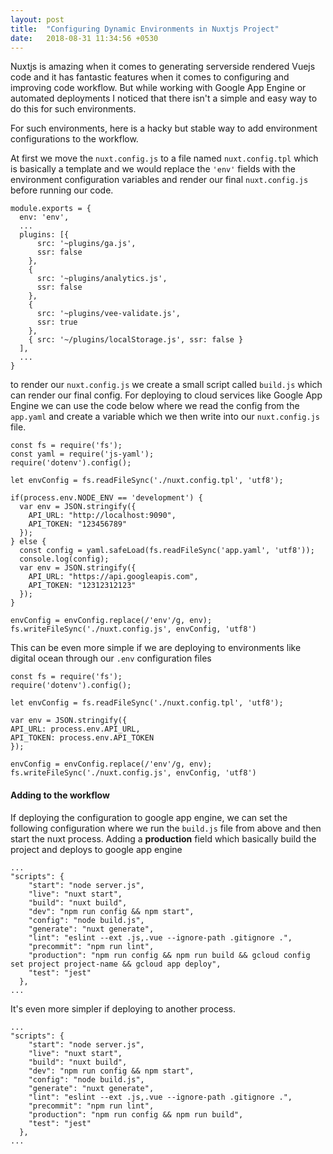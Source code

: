 ```yaml
---
layout: post
title:  "Configuring Dynamic Environments in Nuxtjs Project"
date:   2018-08-31 11:34:56 +0530
---
```


Nuxtjs is amazing when it comes to generating serverside rendered Vuejs code and it has fantastic features when it comes to configuring and improving code workflow. But while working with Google App Engine or automated deployments I noticed that there isn't a simple and easy way to do this for such environments. 


For such environments, here is a hacky but stable way to add environment configurations to the workflow. 

At first we move the `nuxt.config.js` to a file named `nuxt.config.tpl` which is basically a template and we would replace the `'env'` fields with the environment configuration variables and render our final `nuxt.config.js` before running our code. 

```
module.exports = {
  env: 'env',
  ...
  plugins: [{
      src: '~plugins/ga.js',
      ssr: false
    },
    {
      src: '~plugins/analytics.js',
      ssr: false
    },
    {
      src: '~plugins/vee-validate.js',
      ssr: true
    },
    { src: '~/plugins/localStorage.js', ssr: false }
  ],
  ...
}
```

to render our `nuxt.config.js` we create a small script called `build.js` which can render our final config. For deploying to cloud services like Google App Engine we can use the code below where we read the config from the `app.yaml` and create a variable which we then write into our `nuxt.config.js` file.

```
const fs = require('fs');
const yaml = require('js-yaml');
require('dotenv').config();

let envConfig = fs.readFileSync('./nuxt.config.tpl', 'utf8');

if(process.env.NODE_ENV == 'development') {
  var env = JSON.stringify({
    API_URL: "http://localhost:9090",
    API_TOKEN: "123456789"
  });
} else {
  const config = yaml.safeLoad(fs.readFileSync('app.yaml', 'utf8'));
  console.log(config);
  var env = JSON.stringify({
    API_URL: "https://api.googleapis.com",
    API_TOKEN: "12312312123"
  });
}

envConfig = envConfig.replace(/'env'/g, env);
fs.writeFileSync('./nuxt.config.js', envConfig, 'utf8')

```

This can be even more simple if we are deploying to environments like digital ocean through our `.env` configuration files 

```
const fs = require('fs');
require('dotenv').config();

let envConfig = fs.readFileSync('./nuxt.config.tpl', 'utf8');

var env = JSON.stringify({
API_URL: process.env.API_URL,
API_TOKEN: process.env.API_TOKEN
});

envConfig = envConfig.replace(/'env'/g, env);
fs.writeFileSync('./nuxt.config.js', envConfig, 'utf8')
```

#### Adding to the workflow

If deploying the configuration to google app engine, we can set the following configuration where we run the `build.js` file from above and then start the nuxt process. Adding a **production** field which basically build the project and deploys to google app engine 

```
...
"scripts": {
    "start": "node server.js",
    "live": "nuxt start",
    "build": "nuxt build",
    "dev": "npm run config && npm start",
    "config": "node build.js",
    "generate": "nuxt generate",
    "lint": "eslint --ext .js,.vue --ignore-path .gitignore .",
    "precommit": "npm run lint",
    "production": "npm run config && npm run build && gcloud config set project project-name && gcloud app deploy",
    "test": "jest"
  },
...
```

It's even more simpler if deploying to another process. 

```
...
"scripts": {
    "start": "node server.js",
    "live": "nuxt start",
    "build": "nuxt build",
    "dev": "npm run config && npm start",
    "config": "node build.js",
    "generate": "nuxt generate",
    "lint": "eslint --ext .js,.vue --ignore-path .gitignore .",
    "precommit": "npm run lint",
    "production": "npm run config && npm run build",
    "test": "jest"
  },
...
```

